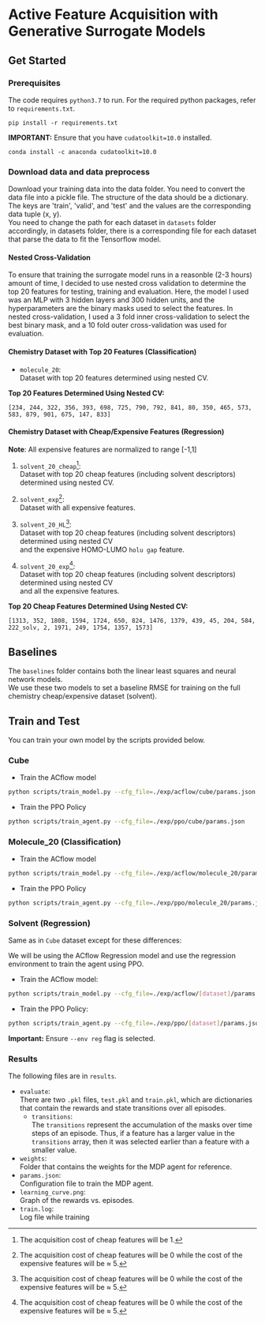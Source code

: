 # Active Feature Acquisition with Generative Surrogate Models
## Get Started

### Prerequisites

The code requires `python3.7` to run. For the required python packages, refer to `requirements.txt`.
```
pip install -r requirements.txt
```

**IMPORTANT:** Ensure that you have `cudatoolkit=10.0` installed.
```
conda install -c anaconda cudatoolkit=10.0
```

### Download data and data preprocess

Download your training data into the data folder. You need to convert the data file into a pickle file. The structure of the data should be a dictionary. The keys are 'train', 'valid', and 'test' and the values are the corresponding data tuple (x, y).
<br />
You need to change the path for each dataset in `datasets` folder accordingly, in datasets folder, there is a corresponding file for each dataset that parse the data to fit the Tensorflow model.

#### Nested Cross-Validation

To ensure that training the surrogate model runs in a reasonble (2-3 hours) amount of time, I decided to use nested cross validation to determine the top 20 features for testing, training and evaluation. Here, the model I used was an MLP with 3 hidden layers and 300 hidden units, and the hyperparameters are the binary masks used to select the features. In nested cross-validation, I used a 3 fold inner cross-validation to select the best binary mask, and a 10 fold outer cross-validation was used for evaluation.

#### Chemistry Dataset with Top 20 Features (Classification)

- `molecule_20`: <br /> Dataset with top 20 features determined using nested CV.

**Top 20 Features Determined Using Nested CV:**
```
[234, 244, 322, 356, 393, 698, 725, 790, 792, 841, 80, 350, 465, 573, 583, 879, 901, 675, 147, 833]
```

#### Chemistry Dataset with Cheap/Expensive Features (Regression)

**Note**: All expensive features are normalized to range [-1,1]

1. `solvent_20_cheap`[^1]: <br /> Dataset with top 20 cheap features (including solvent descriptors) determined using nested CV.

2. `solvent_exp`[^2]: <br /> Dataset with all expensive features.

3. `solvent_20_HL`[^2]: <br /> Dataset with top 20 cheap features (including solvent descriptors) determined using nested CV <br /> and the expensive HOMO-LUMO `holu gap` feature. 
4. `solvent_20_exp`[^2]: <br /> Dataset with top 20 cheap features (including solvent descriptors) determined using nested CV <br /> and all the expensive features. 

**Top 20 Cheap Features Determined Using Nested CV:**
```
[1313, 352, 1808, 1594, 1724, 650, 824, 1476, 1379, 439, 45, 204, 584, 222_solv, 2, 1971, 249, 1754, 1357, 1573]
```

## Baselines

The `baselines` folder contains both the linear least squares and neural network models. <br /> We use these two models to set a baseline RMSE for training on the full chemistry cheap/expensive dataset (solvent). 

## Train and Test

You can train your own model by the scripts provided below.

### Cube

- Train the ACflow model

``` bash
python scripts/train_model.py --cfg_file=./exp/acflow/cube/params.json
```

- Train the PPO Policy
``` bash
python scripts/train_agent.py --cfg_file=./exp/ppo/cube/params.json
```

### Molecule_20 (Classification)

- Train the ACflow model

``` bash
python scripts/train_model.py --cfg_file=./exp/acflow/molecule_20/params.json
```

- Train the PPO Policy
``` bash
python scripts/train_agent.py --cfg_file=./exp/ppo/molecule_20/params.json
```

### Solvent (Regression)

Same as in `Cube` dataset except for these differences:

We will be using the ACflow Regression model and use the regression environment to train the agent using PPO.

- Train the ACflow model:
``` bash
python scripts/train_model.py --cfg_file=./exp/acflow/[dataset]/params.json
```

- Train the PPO Policy:
``` bash
python scripts/train_agent.py --cfg_file=./exp/ppo/[dataset]/params.json --env reg
```

**Important:** Ensure `--env reg` flag is selected.

[^1]: The acquisition cost of cheap features will be 1.
[^2]: The acquisition cost of cheap features will be 0 while the cost of the expensive features will be ≈ 5.

### Results

The following files are in `results`.

- `evaluate`: <br /> There are two `.pkl` files, `test.pkl` and `train.pkl`, which are dictionaries that contain the rewards and state transitions over all episodes.
  - `transitions`: <br /> The `transitions` represent the accumulation of the masks over time steps of an episode. Thus, if a feature has a larger value in the `transitions` array, then it was selected earlier than a feature with a smaller value.
- `weights`: <br /> Folder that contains the weights for the MDP agent for reference.
- `params.json`: <br /> Configuration file to train the MDP agent.
- `learning_curve.png`: <br /> Graph of the rewards vs. episodes.
- `train.log`: <br /> Log file while training
